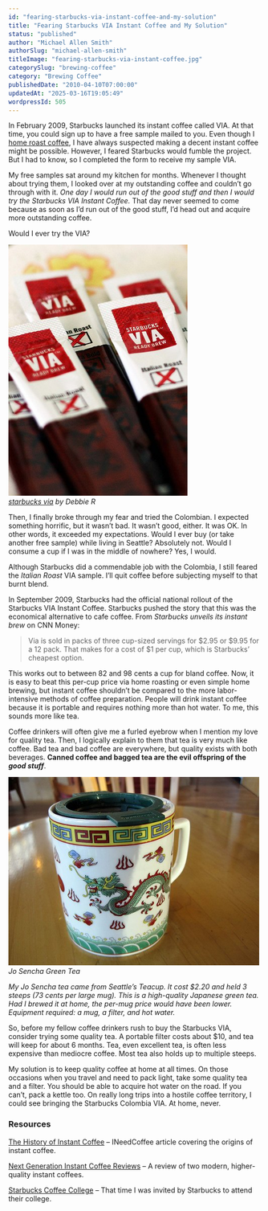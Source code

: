 ```yaml
---
id: "fearing-starbucks-via-instant-coffee-and-my-solution"
title: "Fearing Starbucks VIA Instant Coffee and My Solution"
status: "published"
author: "Michael Allen Smith"
authorSlug: "michael-allen-smith"
titleImage: "fearing-starbucks-via-instant-coffee.jpg"
categorySlug: "brewing-coffee"
category: "Brewing Coffee"
publishedDate: "2010-04-10T07:00:00"
updatedAt: "2025-03-16T19:05:49"
wordpressId: 505
---
```


In February 2009, Starbucks launched its instant coffee called VIA. At that time, you could sign up to have a free sample mailed to you. Even though I [home roast coffee](http://ineedcoffee.com/roasting-coffee-in-a-popcorn-popper/), I have always suspected making a decent instant coffee might be possible. However, I feared Starbucks would fumble the project. But I had to know, so I completed the form to receive my sample VIA.

My free samples sat around my kitchen for months. Whenever I thought about trying them, I looked over at my outstanding coffee and couldn’t go through with it. *One day I would run out of the good stuff and then I would try the Starbucks VIA Instant Coffee.* That day never seemed to come because as soon as I’d run out of the good stuff, I’d head out and acquire more outstanding coffee.

Would I ever try the VIA?

![Starbucks VIA](starbucks-via-instant-coffee1.jpg)  
*[starbucks via](http://www.flickr.com/photos/freakgirl/3421171862/) by Debbie R*

Then, I finally broke through my fear and tried the Colombian. I expected something horrific, but it wasn’t bad. It wasn’t good, either. It was OK. In other words, it exceeded my expectations. Would I ever buy (or take another free sample) while living in Seattle? Absolutely not. Would I consume a cup if I was in the middle of nowhere? Yes, I would.

Although Starbucks did a commendable job with the Colombia, I still feared the *Italian Roast* VIA sample. I’ll quit coffee before subjecting myself to that burnt blend.

In September 2009, Starbucks had the official national rollout of the Starbucks VIA Instant Coffee. Starbucks pushed the story that this was the economical alternative to cafe coffee. From *Starbucks unveils its instant brew* on CNN Money:

> Via is sold in packs of three cup-sized servings for $2.95 or $9.95 for a 12 pack. That makes for a cost of $1 per cup, which is Starbucks’ cheapest option.

This works out to between 82 and 98 cents a cup for bland coffee. Now, it is easy to beat this per-cup price via home roasting or even simple home brewing, but instant coffee shouldn’t be compared to the more labor-intensive methods of coffee preparation. People will drink instant coffee because it is portable and requires nothing more than hot water. To me, this sounds more like tea.

Coffee drinkers will often give me a furled eyebrow when I mention my love for quality tea. Then, I logically explain to them that tea is very much like coffee. Bad tea and bad coffee are everywhere, but quality exists with both beverages. **Canned coffee and bagged tea are the evil offspring of the** ***good stuff***.

![Jo Sencha Green Tea](my-green-tea.jpg)  
*Jo Sencha Green Tea*

*My Jo Sencha tea came from Seattle’s Teacup. It cost $2.20 and held 3 steeps (73 cents per large mug). This is a high-quality Japanese green tea. Had I brewed it at home, the per-mug price would have been lower. Equipment required: a mug, a filter, and hot water.*

So, before my fellow coffee drinkers rush to buy the Starbucks VIA, consider trying some quality tea. A portable filter costs about $10, and tea will keep for about 6 months. Tea, even excellent tea, is often less expensive than mediocre coffee. Most tea also holds up to multiple steeps.

My solution is to keep quality coffee at home at all times. On those occasions when you travel and need to pack light, take some quality tea and a filter. You should be able to acquire hot water on the road. If you can’t, pack a kettle too. On really long trips into a hostile coffee territory, I could see bringing the Starbucks Colombia VIA. At home, never.

### Resources

[The History of Instant Coffee](http://ineedcoffee.com/the-history-of-instant-coffee/) – INeedCoffee article covering the origins of instant coffee.

[Next Generation Instant Coffee Reviews](http://ineedcoffee.com/next-generation-instant-coffee-reviews/) – A review of two modern, higher-quality instant coffees.

[Starbucks Coffee College](http://ineedcoffee.com/starbucks-coffee-college/) – That time I was invited by Starbucks to attend their college.